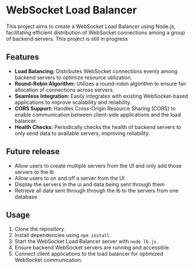 # WebSocket Load Balancer

This project aims to create a WebSocket Load Balancer using Node.js, facilitating efficient distribution of WebSocket connections among a group of backend servers. This project is still in progress

## Features
- **Load Balancing:** Distributes WebSocket connections evenly among backend servers to optimize resource utilization.
- **Round-Robin Algorithm:** Utilizes a round-robin algorithm to ensure fair allocation of connections across servers.
- **Seamless Integration:** Easily integrates with existing WebSocket-based applications to improve scalability and reliability.
- **CORS Support:** Handles Cross-Origin Resource Sharing (CORS) to enable communication between client-side applications and the load balancer.
- **Health Checks:** Periodically checks the health of backend servers to only send data to available servers, improving reliability.

## Future release
- Allow users to create multiple servers from the UI and only add those servers to the lb
- Allow users to on and off a server from the UI
- Display the servers in the ui and data being sent through them
- Retrieve all data sent through through the lb to the servers from one database


## Usage
1. Clone the repository.
2. Install dependencies using `npm install`.
3. Start the WebSocket Load Balancer server with `node lb.js`.
4. Ensure backend WebSocket servers are running and accessible.
5. Connect client applications to the load balancer for optimized WebSocket communication.


